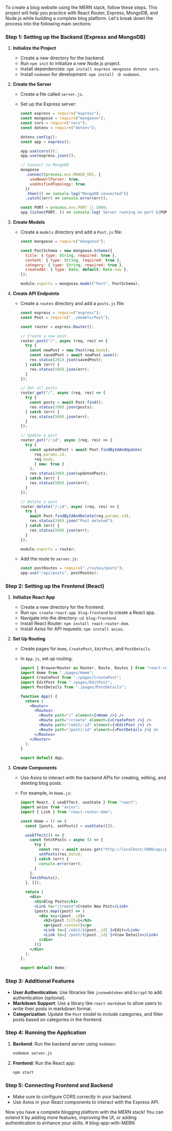 To create a blog website using the MERN stack, follow these steps. This project will help you practice with React Router, Express, MongoDB, and Node.js while building a complete blog platform. Let's break down the process into the following main sections:

### Step 1: Setting up the Backend (Express and MongoDB)

1. **Initialize the Project**

   - Create a new directory for the backend.
   - Run `npm init` to initialize a new Node.js project.
   - Install dependencies: `npm install express mongoose dotenv cors`.
   - Install `nodemon` for development: `npm install -D nodemon`.

2. **Create the Server**

   - Create a file called `server.js`.
   - Set up the Express server:

     ```js
     const express = require("express");
     const mongoose = require("mongoose");
     const cors = require("cors");
     const dotenv = require("dotenv");

     dotenv.config();
     const app = express();

     app.use(cors());
     app.use(express.json());

     // Connect to MongoDB
     mongoose
       .connect(process.env.MONGO_URI, {
         useNewUrlParser: true,
         useUnifiedTopology: true,
       })
       .then(() => console.log("MongoDB connected"))
       .catch((err) => console.error(err));

     const PORT = process.env.PORT || 5000;
     app.listen(PORT, () => console.log(`Server running on port ${PORT}`));
     ```

3. **Create Models**

   - Create a `models` directory and add a `Post.js` file:

     ```js
     const mongoose = require("mongoose");

     const PostSchema = new mongoose.Schema({
       title: { type: String, required: true },
       content: { type: String, required: true },
       category: { type: String, required: true },
       createdAt: { type: Date, default: Date.now },
     });

     module.exports = mongoose.model("Post", PostSchema);
     ```

4. **Create API Endpoints**

   - Create a `routes` directory and add a `posts.js` file:

     ```js
     const express = require("express");
     const Post = require("../models/Post");

     const router = express.Router();

     // Create a new post
     router.post("/", async (req, res) => {
       try {
         const newPost = new Post(req.body);
         const savedPost = await newPost.save();
         res.status(201).json(savedPost);
       } catch (err) {
         res.status(500).json(err);
       }
     });

     // Get all posts
     router.get("/", async (req, res) => {
       try {
         const posts = await Post.find();
         res.status(200).json(posts);
       } catch (err) {
         res.status(500).json(err);
       }
     });

     // Update a post
     router.put("/:id", async (req, res) => {
       try {
         const updatedPost = await Post.findByIdAndUpdate(
           req.params.id,
           req.body,
           { new: true }
         );
         res.status(200).json(updatedPost);
       } catch (err) {
         res.status(500).json(err);
       }
     });

     // Delete a post
     router.delete("/:id", async (req, res) => {
       try {
         await Post.findByIdAndDelete(req.params.id);
         res.status(200).json("Post deleted");
       } catch (err) {
         res.status(500).json(err);
       }
     });

     module.exports = router;
     ```

   - Add the route to `server.js`:
     ```js
     const postRoutes = require("./routes/posts");
     app.use("/api/posts", postRoutes);
     ```

### Step 2: Setting up the Frontend (React)

1. **Initialize React App**

   - Create a new directory for the frontend.
   - Run `npx create-react-app blog-frontend` to create a React app.
   - Navigate into the directory: `cd blog-frontend`.
   - Install React Router: `npm install react-router-dom`.
   - Install Axios for API requests: `npm install axios`.

2. **Set Up Routing**

   - Create pages for `Home`, `CreatePost`, `EditPost`, and `PostDetails`.
   - In `App.js`, set up routing:

     ```jsx
     import { BrowserRouter as Router, Route, Routes } from "react-router-dom";
     import Home from "./pages/Home";
     import CreatePost from "./pages/CreatePost";
     import EditPost from "./pages/EditPost";
     import PostDetails from "./pages/PostDetails";

     function App() {
       return (
         <Router>
           <Routes>
             <Route path="/" element={<Home />} />
             <Route path="/create" element={<CreatePost />} />
             <Route path="/edit/:id" element={<EditPost />} />
             <Route path="/post/:id" element={<PostDetails />} />
           </Routes>
         </Router>
       );
     }

     export default App;
     ```

3. **Create Components**

   - Use Axios to interact with the backend APIs for creating, editing, and deleting blog posts.
   - For example, in `Home.js`:

     ```jsx
     import React, { useEffect, useState } from "react";
     import axios from "axios";
     import { Link } from "react-router-dom";

     const Home = () => {
       const [posts, setPosts] = useState([]);

       useEffect(() => {
         const fetchPosts = async () => {
           try {
             const res = await axios.get("http://localhost:5000/api/posts");
             setPosts(res.data);
           } catch (err) {
             console.error(err);
           }
         };
         fetchPosts();
       }, []);

       return (
         <div>
           <h1>Blog Posts</h1>
           <Link to="/create">Create New Post</Link>
           {posts.map((post) => (
             <div key={post._id}>
               <h2>{post.title}</h2>
               <p>{post.content}</p>
               <Link to={`/edit/${post._id}`}>Edit</Link>
               <Link to={`/post/${post._id}`}>View Details</Link>
             </div>
           ))}
         </div>
       );
     };

     export default Home;
     ```

### Step 3: Additional Features

- **User Authentication**: Use libraries like `jsonwebtoken` and `bcrypt` to add authentication (optional).
- **Markdown Support**: Use a library like `react-markdown` to allow users to write their posts in markdown format.
- **Categorization**: Update the `Post` model to include categories, and filter posts based on categories in the frontend.

### Step 4: Running the Application

1. **Backend**: Run the backend server using `nodemon`:

   ```bash
   nodemon server.js
   ```

2. **Frontend**: Run the React app:
   ```bash
   npm start
   ```

### Step 5: Connecting Frontend and Backend

- Make sure to configure CORS correctly in your backend.
- Use Axios in your React components to interact with the Express API.

Now you have a complete blogging platform with the MERN stack! You can extend it by adding more features, improving the UI, or adding authentication to enhance your skills.
#   b l o g - a p p - w i t h - M E R N  
 